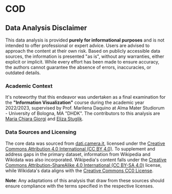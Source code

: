 # COD
## Data Analysis Disclaimer

This data analysis is provided **purely for informational purposes** and is not intended to offer professional or expert advice. Users are advised to approach the content at their own risk. Based on publicly accessible data sources, the information is presented "as is", without any warranties, either explicit or implicit. While every effort has been made to ensure accuracy, the authors cannot guarantee the absence of errors, inaccuracies, or outdated details.

### Academic Context

It's noteworthy that this endeavor was undertaken as a final examination for the **"Information Visualization"** course during the academic year 2022/2023, supervised by Prof. Marilena Daquino at Alma Mater Studiorum - University of Bologna, MA "DHDK". The contributors to this analysis are [Maria Chiara Giorgi](https://github.com/giorgimariachiara) and [Eliza Stuglik](https://github.com/elizastuglik).

### Data Sources and Licensing

The core data was sourced from [dati.camera.it](https://dati.camera.it), licensed under the [Creative Commons Attribution 4.0 International (CC BY 4.0)](https://creativecommons.org/licenses/by/4.0/). To supplement and address gaps in the primary dataset, information from Wikipedia and Wikidata was also incorporated. Wikipedia's content falls under the [Creative Commons Attribution-ShareAlike 4.0 International (CC BY-SA 4.0)](https://creativecommons.org/licenses/by-sa/4.0/) license, while Wikidata's data aligns with the [Creative Commons CC0 License](https://creativecommons.org/publicdomain/zero/1.0/).

**Note**: Any adaptations of this analysis that draw from these sources should ensure compliance with the terms specified in the respective licenses.

    
